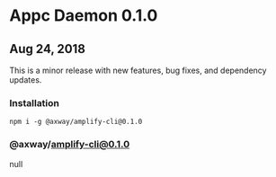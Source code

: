 # Appc Daemon 0.1.0

## Aug 24, 2018

This is a minor release with new features, bug fixes, and dependency updates.

### Installation

```
npm i -g @axway/amplify-cli@0.1.0
```

### @axway/amplify-cli@0.1.0

null